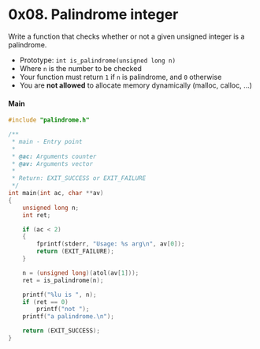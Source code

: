 # 0x08. Palindrome integer

Write a function that checks whether or not a given unsigned integer is a palindrome.
- Prototype: `int is_palindrome(unsigned long n)`
- Where `n` is the number to be checked
- Your function must return `1` if `n` is palindrome, and `0` otherwise
- You are **not allowed** to allocate memory dynamically (malloc, calloc, ...)

#### Main
```c
#include "palindrome.h"

/**
 * main - Entry point
 *
 * @ac: Arguments counter
 * @av: Arguments vector
 *
 * Return: EXIT_SUCCESS or EXIT_FAILURE
 */
int main(int ac, char **av)
{
    unsigned long n;
    int ret;

    if (ac < 2)
    {
        fprintf(stderr, "Usage: %s arg\n", av[0]);
        return (EXIT_FAILURE);
    }

    n = (unsigned long)(atol(av[1]));
    ret = is_palindrome(n);

    printf("%lu is ", n);
    if (ret == 0)
        printf("not ");
    printf("a palindrome.\n");

    return (EXIT_SUCCESS);
}
```
